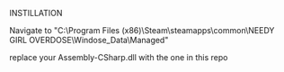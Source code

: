INSTILLATION

Navigate to "C:\Program Files (x86)\Steam\steamapps\common\NEEDY GIRL OVERDOSE\Windose_Data\Managed"

replace your Assembly-CSharp.dll with the one in this repo
